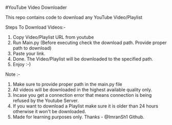 #YouTube Video Downloader

This repo contains code to download any YouTube Video/Playlist

Steps To Download Videos:-

1. Copy Video/Playlist URL from youtube
2. Run Main.py (Before executing check the download path. Provide proper path to download)
3. Paste your link.
4. Done. The Video/Playlist will be downloaded to the specified path.
5. Enjoy :-)

Note :-

1. Make sure to provide proper path in the main.py file
2. All videos will be downloaded in the highest available quality only.
3. Incase you get a connection error that means connection is being refused by the Youtube Server.
4. If you want to download a Playlist make sure it is older than 24 hours otherwise it won't be downloaded.
5. Made for learning purposes only. Thanks - @ImranSh1 Github.
